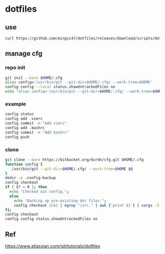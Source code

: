 # dotfiles

## use

```bash
curl https://github.com/mingzi47/dotfiles/releases/download/scripts/dotfiles.sh | sh
```


## manage cfg

### repo init

```bash
git init --bare $HOME/.cfg
alias config='/usr/bin/git --git-dir=$HOME/.cfg/ --work-tree=$HOME'
config config --local status.showUntrackedFiles no
echo "alias config='/usr/bin/git --git-dir=$HOME/.cfg/ --work-tree=$HOME'" >> $HOME/.bashrc
```

### example

```bash
config status
config add .vimrc
config commit -m "Add vimrc"
config add .bashrc
config commit -m "Add bashrc"
config push

```

### clone

```bash
git clone --bare https://bitbucket.org/durdn/cfg.git $HOME/.cfg
function config {
   /usr/bin/git --git-dir=$HOME/.cfg/ --work-tree=$HOME $@
}
mkdir -p .config-backup
config checkout
if [ $? = 0 ]; then
  echo "Checked out config.";
  else
    echo "Backing up pre-existing dot files.";
    config checkout 2>&1 | egrep "\s+\." | awk {'print $1'} | xargs -I{} mv {} .config-backup/{}
fi;
config checkout
config config status.showUntrackedFiles no
```

## Ref

https://www.atlassian.com/git/tutorials/dotfiles
